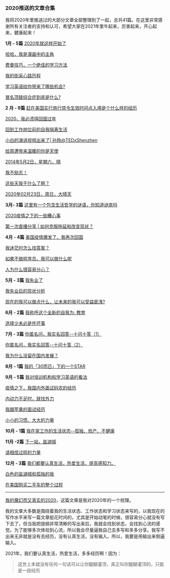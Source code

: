 ### 2020推送的文章合集
我将2020年里推送过的大部分文章全部整理到了一起，总共41篇。在这里非常感谢所有关注者的支持和认可，希望大家在2021年里牛起来，厉害起来，开心起来，健康起来！

**1月 -  5篇**
[2020年就这样开始了](https://mp.weixin.qq.com/s/FaGY18Xnby-pEWrZd7jnIQ)

[哈哈，我是漫画中的主角](https://mp.weixin.qq.com/s/NK56paM1CPRR04XwtIaOgg)

[费曼技巧，一个绝佳的学习方法](https://mp.weixin.qq.com/s/WFnxpLDrfMpKw-jlRFRwWQ)

[我的街采心路历程](https://mp.weixin.qq.com/s/6kWaWcsWJ5rXCcjCHxpseg)


[学习英语给你带来了哪些机会?](https://mp.weixin.qq.com/s/PSOa-Xou4wGMxItJ5D7HfA)


[冒名顶替综合症到底是什么?](https://mp.weixin.qq.com/s/Uim7UbXXAWzN-v5CSrC1PQ)


**2 月 - 9篇**
[赶在美国实行旅行禁令生效时间点入境是个什么样的经历](https://mp.weixin.qq.com/s/Zr4oAOpJlDkIwJuH107tlA)

[2020，我必须得回国过年](https://mp.weixin.qq.com/s/a2ZiAP5OT_8ezebxFO8WuA)

[回到工作岗位前的自我隔离生活](https://mp.weixin.qq.com/s/8a8TV_Km4RsTMn0C-UtI7w)

[小白的演讲视频出来了| 孙玲@TEDxShenzhen](https://mp.weixin.qq.com/s/uqvIL2noB7m9lwQlTQQgpw)

[给周遭带来温暖的你是天使](https://mp.weixin.qq.com/s/hWN9oAdro8tEsyTk_LXMpg)

 [2014年5月2日，星期六，晴](https://mp.weixin.qq.com/s/K2OJWg6KRKIabAH_ACXzdA)

[我不励志！](https://mp.weixin.qq.com/s/qKuA3wix4tRe43ZMeMfD-g)

[这些天我干什么了啊？](https://mp.weixin.qq.com/s/bg8eKUx2XaPuVF6a7kn9Sg)

[2020年02月23日，周日，大晴天](https://mp.weixin.qq.com/s/2HOzhQ_xt5OSeQ6ccti3qg)

**3月- 3篇**
[这里有一个包含生活哲学的谜语，你知道谜底吗](https://mp.weixin.qq.com/s/ljrDFayIXum4bQyJ8l2uHQ)

[2020疫情之下的一些糟心事](https://mp.weixin.qq.com/s/DZ4c561SEteW5EtWPSxd4g)

[第一次直播分享 | 如何克服拖延和改变现状？](https://mp.weixin.qq.com/s/Eawp0BWs9uVQ-bPBdqN02g)

**4月 - 4篇**
[美国疫情爆发了，我再次回国](https://mp.weixin.qq.com/s/mls0OnlJC7unvBeUGq3AJQ)

[我迷茫时怎么找答案？](https://mp.weixin.qq.com/s/QP5lpkPHXQi9Fp2fksbAGQ)

[如果不做程序员，我可以做什么呢](https://mp.weixin.qq.com/s/wHJOLsV3ww7uOv7mgf2WXg)

[人为什么很容易分心？](https://mp.weixin.qq.com/s/3lKgcWhZ0MbEkOgLRyL9rQ)

**5月 - 3篇**
[我失业了](https://mp.weixin.qq.com/s/Au56NAbmLiA54QVoIL_GLw)

[我失业后的现状分析](https://mp.weixin.qq.com/s/T4HglM_WX3kGvYo0El-AUg)

[现在的我可以做点什么，让未来的我可以受益匪浅?](https://mp.weixin.qq.com/s/eEiIWTd-pTCUpojwTi7yxA)

**6月 - 2篇**
[我称呼这个全新的自我为: 教育](https://mp.weixin.qq.com/s/0enViQkSAZmZg3JVbfXLlA)

[选择少未必是件坏事](https://mp.weixin.qq.com/s/xoX3XxcuTP6heO9Tl2KdYA)

**7月 - 3篇**
[你匿名问，我实名回答--十问十答（1）](https://mp.weixin.qq.com/s/DJlaGwhrmrWH-W7jkkpunw)

[你匿名问，我实名回答--十问十答（2）](https://mp.weixin.qq.com/s/CeFegAWaw2V09l4RmabxOA)

[我为什么没留在国内发展？](https://mp.weixin.qq.com/s/5GPirt5uTkQC-vQXGCU8nw)

**8月 - 1篇**
[我的「30而已」下的一个STAR ](https://mp.weixin.qq.com/s/Zt_ibpabXpiDmsNLPnUOVg)

**9月 - 5篇**
[我对培训机构和学习英语的看法](https://mp.weixin.qq.com/s/nZCM-X4EHKCvpJZFda8bsQ)

[疫情之下，我国内外面试码农的经历](https://mp.weixin.qq.com/s/2KYw4GnO71_WKgTd1PZrPg)

[内动力不足时，就找外力](https://mp.weixin.qq.com/s/sh8s8Zhrds56B76C26jryQ)

[我跟苹果的面试经历](https://mp.weixin.qq.com/s/Ro8Cr6xnjnydUUARm2lUwA)

[小小的习惯、大大的力量](https://mp.weixin.qq.com/s/-fkH2W_56TwiEjeLBVoLfA)

**10月 - 1篇**
[我在家工作的生活状态--孤独、低产、不健康](https://mp.weixin.qq.com/s/aPvnjyC2wgHr7MNOZxkFJQ)

**11月 -2篇**
[下一站，盐湖城](https://mp.weixin.qq.com/s/JrPN0juSWTgQGnkLLguZQg)

[请相信过程的力量](https://mp.weixin.qq.com/s/seFdj9WSjtONoa5zb6pqHw)

**12月 - 3篇**
[我们都要认真生活，热爱生活，提高感知力。](https://mp.weixin.qq.com/s/LMpA4IoIBs8H45xtgS_eHA)

[白色的盐湖城和孤独的我](https://mp.weixin.qq.com/s/CnfRZE81vasCbHvIbif49A)

[在美国购买二手车的整个过程](https://mp.weixin.qq.com/s/aDXdnwy_zrWLbkk-bgkNHg)

- - - - - 
[我的魔幻而又真实的2020](https://mp.weixin.qq.com/s/NSUCo8dnGk3AR_JJyj7JGw)，这篇文章是我对2020年的一个梳理。

我的文章大多数是围绕着我的生活状态、工作状态和学习状态来写的，以我现在的写作水平来写一篇文章挺花时间的，尤其是开始动笔的时候，很容易分心就没有写下去了，但当我把提纲非常清晰的写出来后，我就会找到状态，会找到心流的感觉。为了能够多次体验到心流，所以我会尽量逼我自己去多写和多多分享。我写不出来无非就是没有去经历，没有认真生活，没有输入。所以，我要是用输出来倒逼输入。

2021年，我们要认真生活，热爱生活，多多经历啊！因为：
>这世上本就没有任何一句话可以让你醍醐灌顶，真正叫你醍醐灌顶的，只能是一段经历



